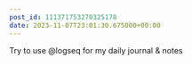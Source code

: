 ```yaml
---
post_id: 111371753270325178
date: 2023-11-07T23:01:30.675000+00:00
---
```


Try to use @logseq for my daily journal & notes

